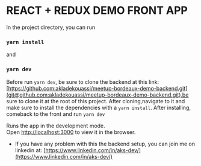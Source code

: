 # REACT + REDUX DEMO FRONT APP

In the project directory, you can run

### `yarn install`

and

### `yarn dev`

Before run `yarn dev`, be sure to clone the backend at this link: [https://github.com:akladekouassi/meetup-bordeaux-demo-backend.git](git@github.com:akladekouassi/meetup-bordeaux-demo-backend.git),be sure to clone it at the root of this project. After cloning,navigate to it and make sure to install the dependencies with a `yarn install`. After installing, comeback to the front and run `yarn dev`

Runs the app in the development mode.\
Open [http://localhost:3000](http://localhost:3000) to view it in the browser.

- If you have any problem with this the backend setup, you can join me on linkedin at: [https://www.linkedin.com/in/aks-dev/](https://www.linkedin.com/in/aks-dev/)
